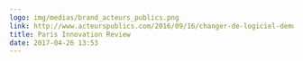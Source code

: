 ```yaml
---
logo: img/medias/brand_acteurs_publics.png
link: http://www.acteurspublics.com/2016/09/16/changer-de-logiciel-democratique-avec-les-civic-tech
title: Paris Innovation Review
date: 2017-04-26 13:53
---
```

